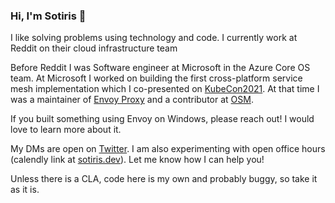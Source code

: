 ### Hi, I'm Sotiris 👋

I like solving problems using technology and code. I currently work at Reddit on their cloud infrastructure team

Before Reddit I was Software engineer at Microsoft in the Azure Core OS team. At Microsoft I worked on building the first cross-platform service mesh implementation which I co-presented on [KubeCon2021](https://youtu.be/ggvaAbjx4jo). At that time I was a maintainer of [Envoy Proxy](https://github.com/envoyproxy/envoy) and a contributor at [OSM](https://github.com/openservicemesh/osm).

If you built something using Envoy on Windows, please reach out! I would love to learn more about it.

My DMs are open on [Twitter](https://twitter.com/davinci260). I am also experimenting with open office hours (calendly link at [sotiris.dev](sotiris.dev)). Let me know how I can help you!

Unless there is a CLA, code here is my own and probably buggy, so take it as it is.
